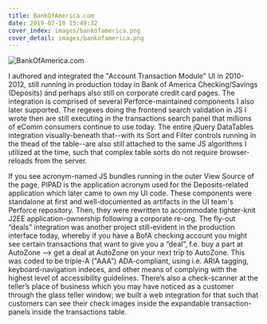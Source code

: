 ```yaml
---
title: BankOfAmerica.com
date: 2019-07-10 15:49:32
cover_index: images/bankofamerica.png
cover_detail: images/bankofamerica.png
---
```


![BankOfAmerica.com](/images/bankofamerica.png)

I authored and integrated the "Account Transaction Module" UI in 2010-2012, still running in production today in Bank of America Checking/Savings (Deposits) and perhaps also still on corporate credit card pages. The integration is comprised of several Perforce-maintained components I also later supported. The regexes doing the frontend search validation in JS I wrote then are still executing in the transactions search panel that millions of eComm consumers continue to use today. The entire jQuery DataTables integration visually-beneath that--with its Sort and Filter controls running in the thead of the table--are also still attached to the same JS algorithms I utilized at the time, such that complex table sorts do not require browser-reloads from the server.

If you see acronym-named JS bundles running in the outer View Source of the page, PIPAD is the application acronym used for the Deposits-related application which later came to own my UI code. These components were standalone at first and well-documented as artifacts in the UI team's Perforce repository. Then, they were rewritten to accommodate tighter-knit J2EE application-ownership following a corporate re-org. The fly-out “deals” integration was another project still-evident in the production interface today, whereby if you have a BofA checking account you might see certain transactions that want to give you a “deal”, f.e. buy a part at AutoZone --> get a deal at AutoZone on your next trip to AutoZone. This was coded to be triple-A ("AAA") ADA-compliant, using i.e. ARIA tagging, keyboard-navigation indeces, and other means of complying with the highest level of accessibility guidelines. There’s also a check-scanner at the teller’s place of business which you may have noticed as a customer through the glass teller window; we built a web integration for that such that customers can see their check images inside the expandable transaction-panels inside the transactions table.
